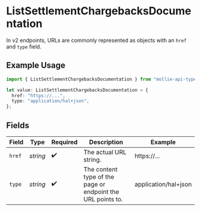 # ListSettlementChargebacksDocumentation

In v2 endpoints, URLs are commonly represented as objects with an `href` and `type` field.

## Example Usage

```typescript
import { ListSettlementChargebacksDocumentation } from "mollie-api-typescript/models/operations";

let value: ListSettlementChargebacksDocumentation = {
  href: "https://...",
  type: "application/hal+json",
};
```

## Fields

| Field                                                       | Type                                                        | Required                                                    | Description                                                 | Example                                                     |
| ----------------------------------------------------------- | ----------------------------------------------------------- | ----------------------------------------------------------- | ----------------------------------------------------------- | ----------------------------------------------------------- |
| `href`                                                      | *string*                                                    | :heavy_check_mark:                                          | The actual URL string.                                      | https://...                                                 |
| `type`                                                      | *string*                                                    | :heavy_check_mark:                                          | The content type of the page or endpoint the URL points to. | application/hal+json                                        |